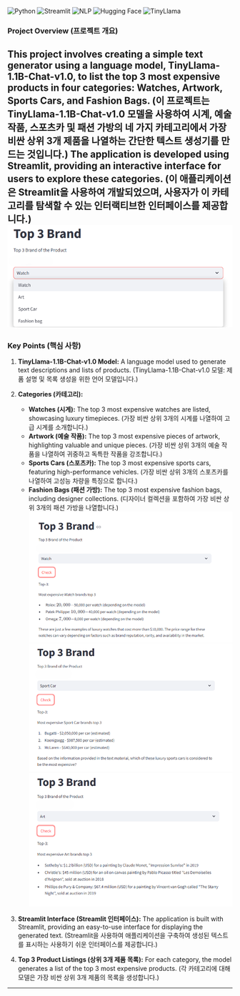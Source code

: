 ![Python](https://img.shields.io/badge/Python-3776AB?style=for-the-badge&logo=python&logoColor=white)
![Streamlit](https://img.shields.io/badge/Streamlit-FF4B4B?style=for-the-badge&logo=streamlit&logoColor=white)
![NLP](https://img.shields.io/badge/NLP-FF6F00?style=for-the-badge&logo=dialogflow&logoColor=white)
![Hugging Face](https://img.shields.io/badge/Hugging%20Face-FFD300?style=for-the-badge&logo=hugging-face&logoColor=white)
![TinyLlama](https://img.shields.io/badge/TinyLlama-1F77B4?style=for-the-badge&logo=robot-framework&logoColor=white)

### Project Overview (프로젝트 개요)

This project involves creating a simple text generator using a language model, TinyLlama-1.1B-Chat-v1.0, to list the top 3 most expensive products in four categories: Watches, Artwork, Sports Cars, and Fashion Bags. (이 프로젝트는 TinyLlama-1.1B-Chat-v1.0 모델을 사용하여 시계, 예술 작품, 스포츠카 및 패션 가방의 네 가지 카테고리에서 가장 비싼 상위 3개 제품을 나열하는 간단한 텍스트 생성기를 만드는 것입니다.) The application is developed using Streamlit, providing an interactive interface for users to explore these categories. (이 애플리케이션은 Streamlit을 사용하여 개발되었으며, 사용자가 이 카테고리를 탐색할 수 있는 인터랙티브한 인터페이스를 제공합니다.)<br>
![dasboard](/dashboard.png)
---

### Key Points (핵심 사항)

1. **TinyLlama-1.1B-Chat-v1.0 Model:** A language model used to generate text descriptions and lists of products. (TinyLlama-1.1B-Chat-v1.0 모델: 제품 설명 및 목록 생성을 위한 언어 모델입니다.)

2. **Categories (카테고리):**
   - **Watches (시계):** The top 3 most expensive watches are listed, showcasing luxury timepieces. (가장 비싼 상위 3개의 시계를 나열하여 고급 시계를 소개합니다.)
   - **Artwork (예술 작품):** The top 3 most expensive pieces of artwork, highlighting valuable and unique pieces. (가장 비싼 상위 3개의 예술 작품을 나열하여 귀중하고 독특한 작품을 강조합니다.)
   - **Sports Cars (스포츠카):** The top 3 most expensive sports cars, featuring high-performance vehicles. (가장 비싼 상위 3개의 스포츠카를 나열하여 고성능 차량을 특징으로 합니다.)
   - **Fashion Bags (패션 가방):** The top 3 most expensive fashion bags, including designer collections. (디자이너 컬렉션을 포함하여 가장 비싼 상위 3개의 패션 가방을 나열합니다.)
![watch](/watch.png)<br>
![car](/car.png)<br>
![art](/art.png)<br>


3. **Streamlit Interface (Streamlit 인터페이스):** The application is built with Streamlit, providing an easy-to-use interface for displaying the generated text. (Streamlit을 사용하여 애플리케이션을 구축하여 생성된 텍스트를 표시하는 사용하기 쉬운 인터페이스를 제공합니다.)

4. **Top 3 Product Listings (상위 3개 제품 목록):** For each category, the model generates a list of the top 3 most expensive products. (각 카테고리에 대해 모델은 가장 비싼 상위 3개 제품의 목록을 생성합니다.)

---
